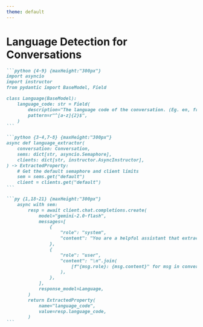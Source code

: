 ```yaml
---
theme: default
---
```


# Language Detection for Conversations

````md magic-move
```python {4-9} {maxHeight:"300px"}
import asyncio
import instructor
from pydantic import BaseModel, Field

class Language(BaseModel):
    language_code: str = Field(
        description="The language code of the conversation. (Eg. en, fr, es)",
        pattern=r"^[a-z]{2}$",
    )
```

```python {3-4,7-8} {maxHeight:"300px"}
async def language_extractor(
    conversation: Conversation,
    sems: dict[str, asyncio.Semaphore],
    clients: dict[str, instructor.AsyncInstructor],
) -> ExtractedProperty:
    # Get the default semaphore and client limits
    sem = sems.get("default")
    client = clients.get("default")
```

```py {1,18-21} {maxHeight:"300px"}
    async with sem:
        resp = await client.chat.completions.create(
            model="gemini-2.0-flash",
            messages=[
                {
                    "role": "system",
                    "content": "You are a helpful assistant that extracts the language of the following conversation.",
                },
                {
                    "role": "user",
                    "content": "\n".join(
                        [f"{msg.role}: {msg.content}" for msg in conversation.messages]
                    ),
                },
            ],
            response_model=Language,
        )
        return ExtractedProperty(
            name="language_code",
            value=resp.language_code,
        )
```
````

<!--
This slide shows how a simple language detector can be implemented for conversation analysis:

- We define a Pydantic model to validate the language code format
- We create an async function that takes conversation data, semaphores, and API clients
- The function uses a semaphore to manage API request concurrency
- It formats conversation messages into a simple string format
- The function calls an LLM to detect the language of the conversation
- It returns a structured ExtractedProperty with the detected language code

This approach allows for efficient language tagging with minimal code complexity.
-->
